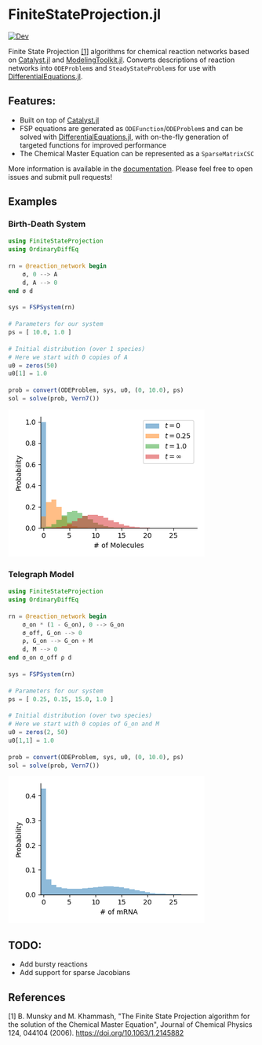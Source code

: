 # FiniteStateProjection.jl

[![Dev](https://img.shields.io/badge/docs-dev-blue.svg)](https://kaandocal.github.io/FiniteStateProjection.jl/dev/)

Finite State Projection [[1]](#1)  algorithms for chemical reaction networks based on [Catalyst.jl](https://github.com/SciML/Catalyst.jl) and [ModelingToolkit.jl](https://github.com/SciML/ModelingToolkit.jl). Converts descriptions of reaction networks into `ODEProblem`s and `SteadyStateProblem`s for use with [DifferentialEquations.jl](https://github.com/SciML/DifferentialEquations.jl).

## Features:
- Built on top of [Catalyst.jl](https://github.com/SciML/Catalyst.jl)
- FSP equations are generated as `ODEFunction`/`ODEProblem`s and can be solved with [DifferentialEquations.jl](https://github.com/SciML/DifferentialEquations.jl), with on-the-fly generation of targeted functions for improved performance
- The Chemical Master Equation can be represented as a `SparseMatrixCSC`

More information is available in the [documentation](https://kaandocal.github.io/FiniteStateProjection.jl/dev/). Please feel free to open issues and submit pull requests! 

## Examples
### Birth-Death System
```julia
using FiniteStateProjection
using OrdinaryDiffEq

rn = @reaction_network begin
    σ, 0 --> A
    d, A --> 0
end σ d

sys = FSPSystem(rn)

# Parameters for our system
ps = [ 10.0, 1.0 ]

# Initial distribution (over 1 species)
# Here we start with 0 copies of A
u0 = zeros(50)
u0[1] = 1.0 

prob = convert(ODEProblem, sys, u0, (0, 10.0), ps)
sol = solve(prob, Vern7())
```
![Visualisation](docs/src/assets/birth_death.png)

### Telegraph Model
```julia
using FiniteStateProjection
using OrdinaryDiffEq

rn = @reaction_network begin
    σ_on * (1 - G_on), 0 --> G_on
    σ_off, G_on --> 0
    ρ, G_on --> G_on + M
    d, M --> 0
end σ_on σ_off ρ d

sys = FSPSystem(rn)

# Parameters for our system
ps = [ 0.25, 0.15, 15.0, 1.0 ]

# Initial distribution (over two species)
# Here we start with 0 copies of G_on and M
u0 = zeros(2, 50)
u0[1,1] = 1.0

prob = convert(ODEProblem, sys, u0, (0, 10.0), ps)
sol = solve(prob, Vern7())
```
![Visualisation](docs/src/assets/telegraph.png)

## TODO:
- Add bursty reactions
- Add support for sparse Jacobians

## References

<a id="1">[1]</a> B. Munsky and M. Khammash, "The Finite State Projection algorithm for the solution of the Chemical Master Equation", Journal of Chemical Physics 124, 044104 (2006). https://doi.org/10.1063/1.2145882
